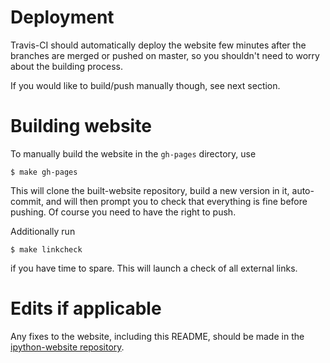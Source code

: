 # Deployment

Travis-CI should automatically deploy the website few minutes after
the branches are merged or pushed on master, so you shouldn't need to
worry about the building process. 

If you would like to build/push manually though, see next section.

# Building website

To manually build the website in the `gh-pages` directory, use

```
$ make gh-pages
```

This will clone the built-website repository, build a new version in it, auto-commit,
and will then prompt you to check that everything is fine before pushing. Of course
you need  to have the right to push.

Additionally run

```
$ make linkcheck
```

if you have time to spare. This will launch a check of all external links.

# Edits if applicable

Any fixes to the website, including this README, should be made in the
[ipython-website repository](https://github.com/ipython/ipython-website).

